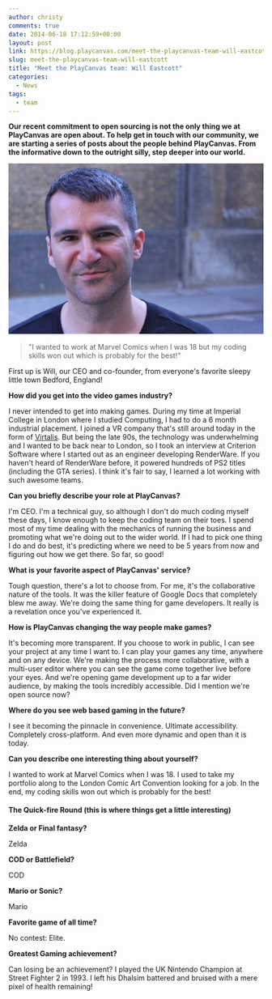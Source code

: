 ```yaml
---
author: christy
comments: true
date: 2014-06-18 17:12:59+00:00
layout: post
link: https://blog.playcanvas.com/meet-the-playcanvas-team-will-eastcott/
slug: meet-the-playcanvas-team-will-eastcott
title: "Meet the PlayCanvas team: Will Eastcott"
categories:
  - News
tags:
  - team
---
```


**Our recent commitment to open sourcing is not the only thing we at PlayCanvas are open about. To help get in touch with our community, we are starting a series of posts about the people behind PlayCanvas. From the informative down to the outright silly, step deeper into our world.**

![Will](/assets/media/team-will-2014.jpg)

> "I wanted to work at Marvel Comics when I was 18 but my coding skills won out which is probably for the best!"

First up is Will, our CEO and co-founder, from everyone's favorite sleepy little town Bedford, England!

**How did you get into the video games industry?**

I never intended to get into making games. During my time at Imperial College in London where I studied Computing, I had to do a 6 month industrial placement. I joined a VR company that's still around today in the form of [Virtalis](https://www.virtalis.com/). But being the late 90s, the technology was underwhelming and I wanted to be back near to London, so I took an interview at Criterion Software where I started out as an engineer developing RenderWare. If you haven't heard of RenderWare before, it powered hundreds of PS2 titles (including the GTA series). I think it's fair to say, I learned a lot working with such awesome teams.

**Can you briefly describe your role at PlayCanvas?**

I'm CEO. I'm a technical guy, so although I don't do much coding myself these days, I know enough to keep the coding team on their toes. I spend most of my time dealing with the mechanics of running the business and promoting what we're doing out to the wider world. If I had to pick one thing I do and do best, it's predicting where we need to be 5 years from now and figuring out how we get there. So far, so good!

**What is your favorite aspect of PlayCanvas' service?**

Tough question, there's a lot to choose from. For me, it's the collaborative nature of the tools. It was the killer feature of Google Docs that completely blew me away. We're doing the same thing for game developers. It really is a revelation once you've experienced it.

**How is PlayCanvas changing the way people make games?**

It's becoming more transparent. If you choose to work in public, I can see your project at any time I want to. I can play your games any time, anywhere and on any device. We're making the process more collaborative, with a multi-user editor where you can see the game come together live before your eyes. And we're opening game development up to a far wider audience, by making the tools incredibly accessible. Did I mention we're open source now?

**Where do you see web based gaming in the future?**

I see it becoming the pinnacle in convenience. Ultimate accessibility. Completely cross-platform. And even more dynamic and open than it is today.

**Can you describe one interesting thing about yourself?**

I wanted to work at Marvel Comics when I was 18. I used to take my portfolio along to the London Comic Art Convention looking for a job. In the end, my coding skills won out which is probably for the best!

#### The Quick-fire Round (this is where things get a little interesting)

**Zelda or Final fantasy?**

Zelda

**COD or Battlefield?**

COD

**Mario or Sonic?**

Mario

**Favorite game of all time?**

No contest: Elite.

**Greatest Gaming achievement?**

Can losing be an achievement? I played the UK Nintendo Champion at Street Fighter 2 in 1993. I left his Dhalsim battered and bruised with a mere pixel of health remaining!

